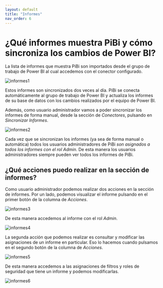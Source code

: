 ```yaml
---
layout: default
title: "Informes"
nav_order: 6
---
```


# ¿Qué informes muestra PiBi y cómo sincroniza los cambios de Power BI? 

La lista de informes que muestra PiBi son importados desde el grupo de trabajo de Power BI al cual accedemos con el conector configurado. 

![informes1](Media/Informes/Informes.PNG)

Estos informes son sincronizados dos veces al día. PiBi se conecta automáticamente al grupo de trabajo de Power BI y actualiza los informes de su base de datos con los cambios realizados por el equipo de Power BI. 

Además, como usuario administrador vamos a poder sincronizar los informes de forma manual, desde la sección de *Conectores*, pulsando en *Sincronizar Informes*. 

![informes2](Media/Informes/conectores%20sincronizar%20informes.png)

Cada vez que se sincronizan los informes (ya sea de forma manual o automática) todos los usuarios administradores de PiBi *son asignados a todos los informes con el rol Admin*. De esta manera los usuarios administradores siempre pueden ver todos los informes de PiBi. 


## ¿Qué acciones puedo realizar en la sección de informes? 

Como usuario administrador podemos realizar dos acciones en la sección de informes. Por un lado, podemos visualizar el informe pulsando en el primer
botón de la columna de *Acciones*.

![informes3](Media/Informes/Informes%20ver%20embed.png)

De esta manera accedemos al informe con el rol *Admin*.

![informes4](Media/Informes/Informe%20Embedded.PNG)

La segunda acción que podemos realizar es consultar y modificar las asignaciones de un informe en particular. Eso lo hacemos cuando pulsamos en el segundo botón de la columna de *Acciones*.

![informes5](Media/Informes/Informes%20asignaciones.png)

De esta manera accedemos a las asignaciones de filtros y roles de seguridad que tiene un informe y podemos modificarlas.

![informes6](Media/Informes/asignaciones%20de%20un%20informe.png)






